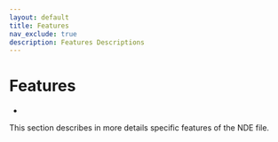 ```yaml
---
layout: default
title: Features
nav_exclude: true
description: Features Descriptions
---
```


# Features

- 

This section describes in more details specific features of the NDE file.